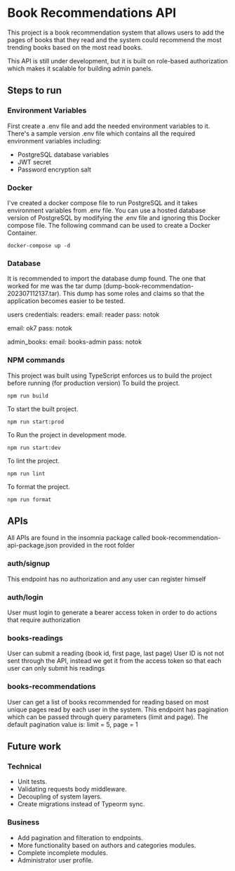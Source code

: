 # Book Recommendations API

This project is a book recommendation system that allows users to add the pages of books that they read and the system could recommend the most trending books based on the most read books.

This API is still under development, but it is built on role-based authorization which makes it scalable for building admin panels.

## Steps to run
### Environment Variables
First create a .env file and add the needed environment variables to it.
<br>
There's a sample version .env file which contains all the required environment variables including:
<ul>
<li> PostgreSQL database variables
<li> JWT secret
<li> Password encryption salt 
</ul>

### Docker
I've created a docker compose file to run PostgreSQL and it takes environment variables from .env file.
You can use a hosted database version of PostgreSQL by modifying the .env file and ignoring this Docker compose file.
The following command can be used to create a Docker Container.
``` 
docker-compose up -d 
```

### Database
It is recommended to import the database dump found.
The one that worked for me was the tar dump (dump-book-recommendation-202307112137.tar).
This dump has some roles and claims so that the application becomes easier to be tested.

users credentials:
readers:
  email: reader
  pass: notok

  email: ok7
  pass: notok

admin_books:
  email: books-admin
  pass: notok

### NPM commands
This project was built using TypeScript enforces us to build the project before running (for production version)
To build the project.
```
npm run build
```

To start the built project.
```
npm run start:prod
```

To Run the project in development mode.
```
npm run start:dev
```

To lint the project.
```
npm run lint
```

To format the project.
```
npm run format
```

## APIs
All APIs are found in the insomnia package called book-recommendation-api-package.json provided in the root folder
### auth/signup
This endpoint has no authorization and any user can register himself

### auth/login
User must login to generate a bearer access token in order to do actions that require authorization

### books-readings
User can submit a reading (book id, first page, last page)
User ID is not not sent through the API, instead we get it from the access token so that each user can only submit his readings

### books-recommendations
User can get a list of books recommended for reading based on most unique pages read by each user in the system.
This endpoint has pagination which can be passed through query parameters (limit and page).
The default pagination value is: limit = 5, page = 1

## Future work
### Technical
<ul>
<li> Unit tests.
<li> Validating requests body middleware.
<li> Decoupling of system layers.
<li> Create migrations instead of Typeorm sync.
</ul>

### Business
<ul>
<li> Add pagination and filteration to endpoints.
<li> More functionality based on authors and categories modules.
<li> Complete incomplete modules.
<li> Administrator user profile.
</ul>



